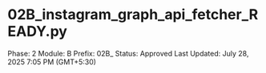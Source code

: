 # 02B_instagram_graph_api_fetcher_READY.py

Phase: 2
Module: B
Prefix: 02B_
Status: Approved
Last Updated: July 28, 2025 7:05 PM (GMT+5:30)